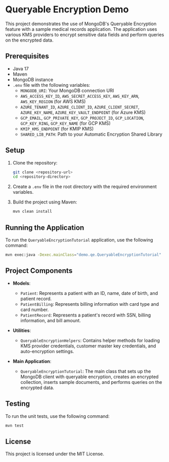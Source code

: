 # Queryable Encryption Demo

This project demonstrates the use of MongoDB's Queryable Encryption feature with a sample medical records application. The application uses various KMS providers to encrypt sensitive data fields and perform queries on the encrypted data.

## Prerequisites

- Java 17
- Maven
- MongoDB instance
- `.env` file with the following variables:
  - `MONGODB_URI`: Your MongoDB connection URI
  - `AWS_ACCESS_KEY_ID`, `AWS_SECRET_ACCESS_KEY`, `AWS_KEY_ARN`, `AWS_KEY_REGION` (for AWS KMS)
  - `AZURE_TENANT_ID`, `AZURE_CLIENT_ID`, `AZURE_CLIENT_SECRET`, `AZURE_KEY_NAME`, `AZURE_KEY_VAULT_ENDPOINT` (for Azure KMS)
  - `GCP_EMAIL`, `GCP_PRIVATE_KEY`, `GCP_PROJECT_ID`, `GCP_LOCATION`, `GCP_KEY_RING`, `GCP_KEY_NAME` (for GCP KMS)
  - `KMIP_KMS_ENDPOINT` (for KMIP KMS)
  - `SHARED_LIB_PATH`: Path to your Automatic Encryption Shared Library

## Setup

1. Clone the repository:
    ```sh
    git clone <repository-url>
    cd <repository-directory>
    ```

2. Create a `.env` file in the root directory with the required environment variables.

3. Build the project using Maven:
    ```sh
    mvn clean install
    ```

## Running the Application

To run the `QueryableEncryptionTutorial` application, use the following command:
```sh
mvn exec:java -Dexec.mainClass="demo.qe.QueryableEncryptionTutorial"
```

## Project Components

- **Models**:
  - `Patient`: Represents a patient with an ID, name, date of birth, and patient record.
  - `PatientBilling`: Represents billing information with card type and card number.
  - `PatientRecord`: Represents a patient's record with SSN, billing information, and bill amount.

- **Utilities**:
  - `QueryableEncryptionHelpers`: Contains helper methods for loading KMS provider credentials, customer master key credentials, and auto-encryption settings.

- **Main Application**:
  - `QueryableEncryptionTutorial`: The main class that sets up the MongoDB client with queryable encryption, creates an encrypted collection, inserts sample documents, and performs queries on the encrypted data.

## Testing

To run the unit tests, use the following command:
```sh
mvn test
```

## License

This project is licensed under the MIT License.